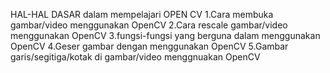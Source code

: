 HAL-HAL DASAR dalam mempelajari OPEN CV 
1.Cara membuka gambar/video menggunakan OpenCV
2.Cara rescale gambar/video menggunakan OpenCV
3.fungsi-fungsi yang berguna dalam menggunakan OpenCV
4.Geser gambar dengan menggunakan OpenCV
5.Gambar garis/segitiga/kotak di gambar/video menggnuakan OpenCV
